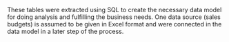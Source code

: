 These tables were extracted using SQL to create the necessary data model for doing analysis and fulfilling the business needs. One data source (sales budgets) is assumed to be given in Excel format and were connected in the data model in a later step of the process.
